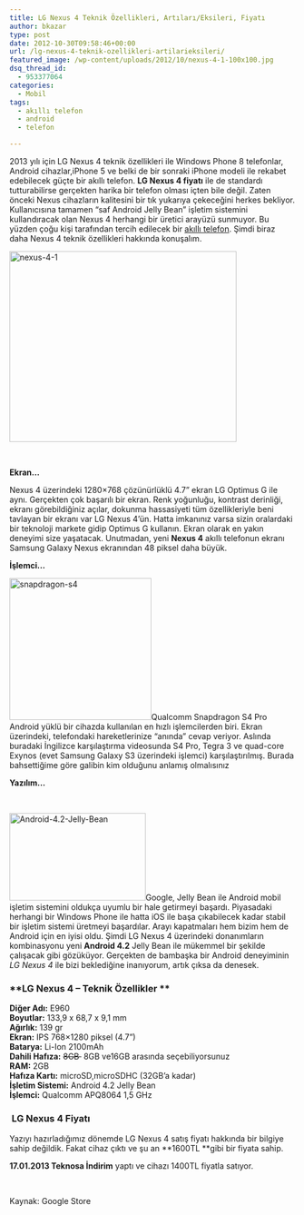 ```yaml
---
title: LG Nexus 4 Teknik Özellikleri, Artıları/Eksileri, Fiyatı
author: bkazar
type: post
date: 2012-10-30T09:58:46+00:00
url: /lg-nexus-4-teknik-ozellikleri-artilarieksileri/
featured_image: /wp-content/uploads/2012/10/nexus-4-1-100x100.jpg
dsq_thread_id:
  - 953377064
categories:
  - Mobil
tags:
  - akıllı telefon
  - android
  - telefon

---
```

2013 yılı için LG Nexus 4 teknik özellikleri ile Windows Phone 8 telefonlar, Android cihazlar,iPhone 5 ve belki de bir sonraki iPhone modeli ile rekabet edebilecek güçte bir akıllı telefon. **LG Nexus 4 fiyatı** ile de standardı tutturabilirse gerçekten harika bir telefon olması içten bile değil. Zaten önceki Nexus cihazların kalitesini bir tık yukarıya çekeceğini herkes bekliyor. Kullanıcısına tamamen &#8220;saf Android Jelly Bean&#8221; işletim sistemini kullandıracak olan Nexus 4 herhangi bir üretici arayüzü sunmuyor. Bu yüzden çoğu kişi tarafından tercih edilecek bir [akıllı telefon][1]. Şimdi biraz daha Nexus 4 teknik özellikleri hakkında konuşalım.

<img class="aligncenter size-large wp-image-8818" title="nexus-4-1" alt="nexus-4-1" src="https://www.murekkep.org/wp-content/uploads/2012/10/nexus-4-1-400x336.jpg" width="400" height="336" srcset="https://www.murekkep.org/wp-content/uploads/2012/10/nexus-4-1-400x336.jpg 400w, https://www.murekkep.org/wp-content/uploads/2012/10/nexus-4-1-50x42.jpg 50w, https://www.murekkep.org/wp-content/uploads/2012/10/nexus-4-1-148x125.jpg 148w, https://www.murekkep.org/wp-content/uploads/2012/10/nexus-4-1.jpg 499w" sizes="(max-width: 400px) 100vw, 400px" /> 

&nbsp;

**Ekran…**

Nexus 4 üzerindeki 1280&#215;768 çözünürlüklü 4.7” ekran LG Optimus G ile aynı. Gerçekten çok başarılı bir ekran. Renk yoğunluğu, kontrast derinliği, ekranı görebildiğiniz açılar, dokunma hassasiyeti tüm özellikleriyle beni tavlayan bir ekranı var LG Nexus 4’ün. Hatta imkanınız varsa sizin oralardaki bir teknoloji markete gidip Optimus G kullanın. Ekran olarak en yakın deneyimi size yaşatacak. Unutmadan, yeni **Nexus 4** akıllı telefonun ekranı Samsung Galaxy Nexus ekranından 48 piksel daha büyük.

**İşlemci…**

<p style="text-align: left;">
  <img class="size-medium wp-image-8819 aligncenter" title="snapdragon-s4" alt="snapdragon-s4" src="https://www.murekkep.org/wp-content/uploads/2012/10/snapdragon-s4-250x250.jpg" width="250" height="250" srcset="https://www.murekkep.org/wp-content/uploads/2012/10/snapdragon-s4-250x250.jpg 250w, https://www.murekkep.org/wp-content/uploads/2012/10/snapdragon-s4-150x150.jpg 150w, https://www.murekkep.org/wp-content/uploads/2012/10/snapdragon-s4-100x100.jpg 100w" sizes="(max-width: 250px) 100vw, 250px" />Qualcomm Snapdragon S4 Pro Android yüklü bir cihazda kullanılan en hızlı işlemcilerden biri. Ekran üzerindeki, telefondaki hareketlerinize “anında” cevap veriyor. Aslında buradaki İngilizce karşılaştırma videosunda S4 Pro, Tegra 3 ve quad-core Exynos (evet Samsung Galaxy S3 üzerindeki işlemci) karşılaştırılmış. Burada bahsettiğime göre galibin kim olduğunu anlamış olmalısınız
</p>

**Yazılım…**

&nbsp;

<p style="text-align: left;">
  <img class="aligncenter  wp-image-8807" title="Android-4.2-Jelly-Bean" alt="Android-4.2-Jelly-Bean" src="https://www.murekkep.org/wp-content/uploads/2012/10/Android-4.2-Jelly-Bean-400x256.jpg" width="240" height="154" srcset="https://www.murekkep.org/wp-content/uploads/2012/10/Android-4.2-Jelly-Bean-400x256.jpg 400w, https://www.murekkep.org/wp-content/uploads/2012/10/Android-4.2-Jelly-Bean-50x32.jpg 50w, https://www.murekkep.org/wp-content/uploads/2012/10/Android-4.2-Jelly-Bean-194x125.jpg 194w, https://www.murekkep.org/wp-content/uploads/2012/10/Android-4.2-Jelly-Bean.jpg 590w" sizes="(max-width: 240px) 100vw, 240px" />Google, Jelly Bean ile Android mobil işletim sistemini oldukça uyumlu bir hale getirmeyi başardı. Piyasadaki herhangi bir Windows Phone ile hatta iOS ile başa çıkabilecek kadar stabil bir işletim sistemi üretmeyi başardılar. Arayı kapatmaları hem bizim hem de Android için en iyisi oldu. Şimdi LG Nexus 4 üzerindeki donanımların kombinasyonu yeni <strong>Android 4.2</strong> Jelly Bean ile mükemmel bir şekilde çalışacak gibi gözüküyor. Gerçekten de bambaşka bir Android deneyiminin <em>LG Nexus 4</em> ile bizi beklediğine inanıyorum, artık çıksa da denesek.
</p>

### **LG Nexus 4 &#8211; Teknik Özellikler **

**Diğer Adı:** E960  
**Boyutlar:** 133,9 x 68,7 x 9,1 mm  
**Ağırlık:** 139 gr  
**Ekran:** IPS 768&#215;1280 piksel (4.7”)  
**Batarya:** Li-Ion 2100mAh  
**Dahili Hafıza:** <del>8GB </del> 8GB ve16GB arasında seçebiliyorsunuz  
**RAM:** 2GB  
**Hafıza Kartı:** microSD,microSDHC (32GB’a kadar)  
**İşletim Sistemi:** Android 4.2 Jelly Bean  
**İşlemci:** Qualcomm APQ8064 1,5 GHz

###  LG Nexus 4 Fiyatı

Yazıyı hazırladığımız dönemde LG Nexus 4 satış fiyatı hakkında bir bilgiye sahip değildik. Fakat cihaz çıktı ve şu an **1600TL **gibi bir fiyata sahip.

**17.01.2013 Teknosa İndirim** yaptı ve cihazı 1400TL fiyatla satıyor.

&nbsp;

Kaynak: Google Store

&nbsp;

 [1]: https://www.murekkep.org/telefon